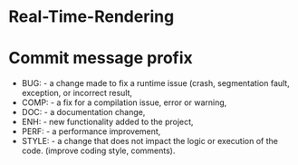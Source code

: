 # Real-Time-Rendering

# Commit message profix
- BUG:   - a change made to fix a runtime issue
            (crash, segmentation fault, exception, or incorrect result,
- COMP:  - a fix for a compilation issue, error or warning,
- DOC:   - a documentation change,
- ENH:   - new functionality added to the project,
- PERF:  - a performance improvement,
- STYLE: - a change that does not impact the logic or execution of the code.
            (improve coding style, comments).